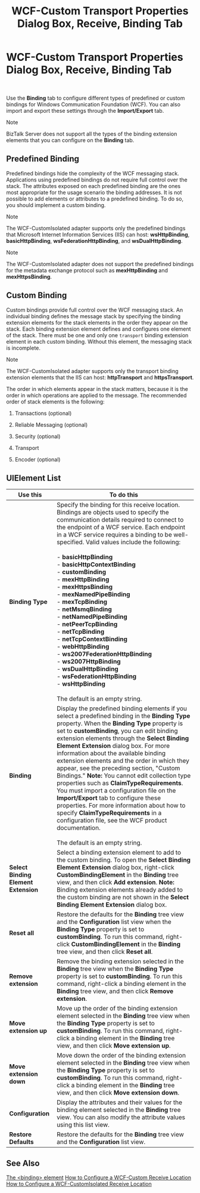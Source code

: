 ﻿---
title: WCF-Custom Transport Properties Dialog Box, Receive, Binding Tab
TOCTitle: WCF-Custom Transport Properties Dialog Box, Receive, Binding Tab
ms:assetid: 68c748ba-3bc5-4582-8284-1cb941ef0940
ms:mtpsurl: https://msdn.microsoft.com/library/Bb226331(v=BTS.80)
ms:contentKeyID: 51528659
ms.date: 08/30/2017
mtps_version: v=BTS.80
f1_keywords:
- bts10.adapters.wcf-custom.transport.receive.binding
---

# WCF-Custom Transport Properties Dialog Box, Receive, Binding Tab

 

Use the **Binding** tab to configure different types of predefined or custom bindings for Windows Communication Foundation (WCF). You can also import and export these settings through the **Import/Export** tab.


> [!NOTE]
> <P>BizTalk Server does not support all the types of the binding extension elements that you can configure on the <STRONG>Binding</STRONG> tab.</P>



## Predefined Binding

Predefined bindings hide the complexity of the WCF messaging stack. Applications using predefined bindings do not require full control over the stack. The attributes exposed on each predefined binding are the ones most appropriate for the usage scenario the binding addresses. It is not possible to add elements or attributes to a predefined binding. To do so, you should implement a custom binding.


> [!NOTE]
> <P>The WCF-CustomIsolated adapter supports only the predefined bindings that Microsoft Internet Information Services (IIS) can host: <STRONG>wsHttpBinding</STRONG>, <STRONG>basicHttpBinding</STRONG>, <STRONG>wsFederationHttpBinding</STRONG>, and <STRONG>wsDualHttpBinding</STRONG>.</P>




> [!NOTE]
> <P>The WCF-CustomIsolated adapter does not support the predefined bindings for the metadata exchange protocol such as <STRONG>mexHttpBinding</STRONG> and <STRONG>mexHttpsBinding</STRONG>.</P>



## Custom Binding

Custom bindings provide full control over the WCF messaging stack. An individual binding defines the message stack by specifying the binding extension elements for the stack elements in the order they appear on the stack. Each binding extension element defines and configures one element of the stack. There must be one and only one `transport` binding extension element in each custom binding. Without this element, the messaging stack is incomplete.


> [!NOTE]
> <P>The WCF-CustomIsolated adapter supports only the transport binding extension elements that the IIS can host: <STRONG>httpTransport</STRONG> and <STRONG>httpsTransport</STRONG>.</P>



The order in which elements appear in the stack matters, because it is the order in which operations are applied to the message. The recommended order of stack elements is the following:

1.  Transactions (optional)

2.  Reliable Messaging (optional)

3.  Security (optional)

4.  Transport

5.  Encoder (optional)

## UIElement List

<table>
<thead>
<tr class="header">
<th>Use this</th>
<th>To do this</th>
</tr>
</thead>
<tbody>
<tr class="odd">
<td><strong>Binding Type</strong></td>
<td>Specify the binding for this receive location. Bindings are objects used to specify the communication details required to connect to the endpoint of a WCF service. Each endpoint in a WCF service requires a binding to be well-specified. Valid values include the following:<br />
<br />
- <strong>basicHttpBinding</strong><br />
- <strong>basicHttpContextBinding</strong><br />
- <strong>customBinding</strong><br />
- <strong>mexHttpBinding</strong><br />
- <strong>mexHttpsBinding</strong><br />
- <strong>mexNamedPipeBinding</strong><br />
- <strong>mexTcpBinding</strong><br />
- <strong>netMsmqBinding</strong><br />
- <strong>netNamedPipeBinding</strong><br />
- <strong>netPeerTcpBinding</strong><br />
- <strong>netTcpBinding</strong><br />
- <strong>netTcpContextBinding</strong><br />
- <strong>webHttpBinding</strong><br />
- <strong>ws2007FederationHttpBinding</strong><br />
- <strong>ws2007HttpBinding</strong><br />
- <strong>wsDualHttpBinding</strong><br />
- <strong>wsFederationHttpBinding</strong><br />
- <strong>wsHttpBinding</strong><br />
<br />
The default is an empty string.</td>
</tr>
<tr class="even">
<td><strong>Binding</strong></td>
<td>Display the predefined binding elements if you select a predefined binding in the <strong>Binding Type</strong> property. When the <strong>Binding Type</strong> property is set to <strong>customBinding</strong>, you can edit binding extension elements through the <strong>Select Binding Element Extension</strong> dialog box. For more information about the available binding extension elements and the order in which they appear, see the preceding section, &quot;Custom Bindings.&quot; <strong>Note:</strong> You cannot edit collection type properties such as <strong>ClaimTypeRequirements</strong>. You must import a configuration file on the <strong>Import/Export</strong> tab to configure these properties. For more information about how to specify <strong>ClaimTypeRequirements</strong> in a configuration file, see the WCF product documentation.<br />
<br />
The default is an empty string.</td>
</tr>
<tr class="odd">
<td><strong>Select Binding Element Extension</strong></td>
<td>Select a binding extension element to add to the custom binding. To open the <strong>Select Binding Element Extension</strong> dialog box, right-click <strong>CustomBindingElement</strong> in the <strong>Binding</strong> tree view, and then click <strong>Add extension</strong>. <strong>Note:</strong> Binding extension elements already added to the custom binding are not shown in the <strong>Select Binding Element Extension</strong> dialog box.</td>
</tr>
<tr class="even">
<td><strong>Reset all</strong></td>
<td>Restore the defaults for the <strong>Binding</strong> tree view and the <strong>Configuration</strong> list view when the <strong>Binding Type</strong> property is set to <strong>customBinding</strong>. To run this command, right-click <strong>CustomBindingElement</strong> in the <strong>Binding</strong> tree view, and then click <strong>Reset all</strong>.</td>
</tr>
<tr class="odd">
<td><strong>Remove extension</strong></td>
<td>Remove the binding extension selected in the <strong>Binding</strong> tree view when the <strong>Binding Type</strong> property is set to <strong>customBinding</strong>. To run this command, right-click a binding element in the <strong>Binding</strong> tree view, and then click <strong>Remove extension</strong>.</td>
</tr>
<tr class="even">
<td><strong>Move extension up</strong></td>
<td>Move up the order of the binding extension element selected in the <strong>Binding</strong> tree view when the <strong>Binding Type</strong> property is set to <strong>customBinding</strong>. To run this command, right-click a binding element in the <strong>Binding</strong> tree view, and then click <strong>Move extension up</strong>.</td>
</tr>
<tr class="odd">
<td><strong>Move extension down</strong></td>
<td>Move down the order of the binding extension element selected in the <strong>Binding</strong> tree view when the <strong>Binding Type</strong> property is set to <strong>customBinding</strong>. To run this command, right-click a binding element in the <strong>Binding</strong> tree view, and then click <strong>Move extension down</strong>.</td>
</tr>
<tr class="even">
<td><strong>Configuration</strong></td>
<td>Display the attributes and their values for the binding element selected in the <strong>Binding</strong> tree view. You can also modify the attribute values using this list view.</td>
</tr>
<tr class="odd">
<td><strong>Restore Defaults</strong></td>
<td>Restore the defaults for the <strong>Binding</strong> tree view and the <strong>Configuration</strong> list view.</td>
</tr>
</tbody>
</table>


## See Also

[The \<binding\> element](https://go.microsoft.com/fwlink/?linkid=75753)
[How to Configure a WCF-Custom Receive Location](https://msdn.microsoft.com/library/bb259941\(v=bts.80\))
[How to Configure a WCF-CustomIsolated Receive Location](https://msdn.microsoft.com/library/bb226374\(v=bts.80\))

